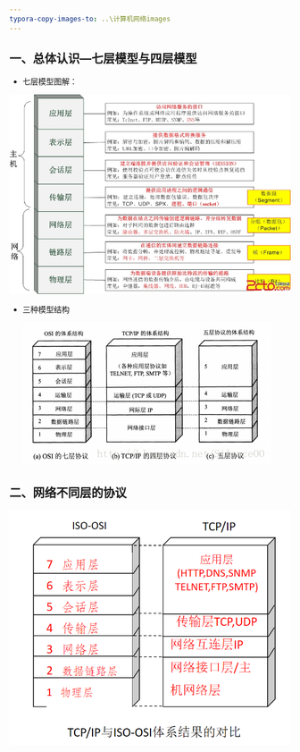 ```yaml
---
typora-copy-images-to: ..\计算机网络images
---
```




## 一、总体认识—七层模型与四层模型

* 七层模型图解：

![七层模型图解：](../计算机网络images/20160927104630528.png)



* 三种模型结构

  ![三种模型](../计算机网络images/20170822222325781.png)

## 二、网络不同层的协议

![对比](../计算机网络images/微信截图_20190619132322.png)

